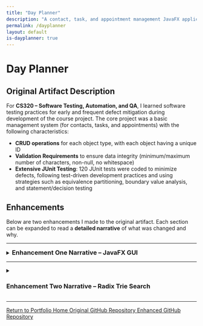 ```yaml
---
title: "Day Planner"
description: "A contact, task, and appointment management JavaFX application"
permalink: /dayplanner
layout: default
is-dayplanner: true
---
```


# Day Planner

## Original Artifact Description

For **CS320 – Software Testing, Automation, and QA**, I learned software testing practices for early and frequent defect mitigation during development of the course project. The core project was a basic management system (for contacts, tasks, and appointments) with the following characteristics:

- **CRUD operations** for each object type, with each object having a unique ID 
- **Validation Requirements** to ensure data integrity (minimum/maximum number of characters, non-null, no whitespace)  
- **Extensive JUnit Testing**: 120 JUnit tests were coded to minimize defects, following test-driven development practices and using strategies such as equivalence partitioning, boundary value analysis, and statement/decision testing

## Enhancements
Below are two enhancements I made to the original artifact. Each section can be expanded to read a **detailed narrative** of what was changed and why.

---

<details>
   <summary><h3 style="display:inline">Enhancement One Narrative – JavaFX GUI</h3></summary>

   <br><img src="assets/images/dayplanner-contacts.jpg" alt="Day Planner Contacts Screen with Editable Fields for Each Attribute" width="80%"/>

   <h4>Artifact Description</h4>

   <p>The artifact I’ve enhanced is <i>Day Planner</i>, a JavaFX GUI application created from modifications to an original project made as part of my coursework for CS320 – Software Testing, Automation, and QA. The original project was a basic service management system for different object types–<code>Contact</code>, <code>Task</code>, and <code>Appointment</code> with Create, Read, Update, and Delete operations and input validation based on object attribute constraints. It also included extensive JUnit testing with 120 tests to ensure the reliability of its functionality. 
   My enhancement transforms the original project into a fully functional user-facing application by adding a GUI built with JavaFX that allows users to interact with the system. This GUI includes separated screens for managing Contacts, Tasks, and Appointments, featuring editable data tables and persistent data storage through CSV files, improving the system’s usability and testing capabilities.</p>

   <h4>Justification of Enhancements</h4>

   <p>I’ve included this artifact in my ePortfolio because it is a prime example of my skills related to Software Engineering/Design, a critical area I want to showcase. I’ve enhanced this artifact because the original was strong in functionality and testing, but it lacked usability and user testing capabilities. Enhancing it with a user interface allowed me to demonstrate key software development skills through the additional components, aligning it with professional software engineering standards.</p>

   <p>The JavaFX GUI components provide users with screens for managing Contacts, Tasks, and Appointments, showcasing my ability to implement effective user interfaces and an understanding of reusable and modular UI design with components like <code>TableView</code>, which dynamically generates data rows for any data object with functional controls. Object storage persistence is achieved by including components like <code>ServiceFileUtil</code> and the <code>CsvSerializable</code> interface, showcasing my ability to handle file input or output by writing <code>Appointment</code>, <code>Contact</code>, and <code>Task</code> objects into CSV files and reading them back into the program. GUI elements are organized into <i>controll</i> and <i>UI</i> packages, separating UI logic from business logic using controllers like <code>ContactController</code> and views like <code>ContactView</code>, demonstrating my ability to design and integrate a separation of backend and frontend components. Reusable utilities like <code>InputValidator</code> were created to demonstrate input validation and error handling skills within the system, preventing invalid data from being stored and processed by the application.</p>

   <p>By including these enhancements, I’ve significantly improved the usability of the system while achieving maintainability and modularization, making it a valuable addition to my ePortfolio.</p>

   <h4>Course Outcomes Achieved</h4>

   <p>I’ve developed the enhancement with the intention to meet the course outcomes outlined in this capstone course. 

   <ul>
      <li>
         <b>Employ strategies for building collaborative environments that enable diverse audiences to support organizational decision making in the field of computer science</b>
         <br>The project’s code includes detailed documentation through JavaDoc comments, and the code is hosted on GitHub to enable contributors to make decisions and contributions regarding the project. Extensive modularity and readable code further encourage future collaboration.</p>
      </li>
      <li>
         <b>Employ strategies for building collaborative environments that enable diverse audiences to support organizational decision making in the field of computer science</b>
         <br>Documentation provides clear communication for technical users reading the code. Additionally,I've included audience-friendly communication in the GUI, including descriptive error messages for invalid input or additional navigation headers and messages.
      </li>
      <li>
         <b>Design and evaluate computing solutions that solve a given problem using algorithmic principles and computer science practices and standards appropriate to its solution, while managing the trade-offs involved in design choices</b>
         <br>The project balances trade-offs between performance and persistence by using memory-based storage for speed during runtime and file-based storage for data persistence, demonstrating an understanding of computing solution standards and involved trade-offs.
      </li>
      <li>
         <b>Demonstrate an ability to use well-founded and innovative techniques, skills, and tools in computing practices for the purpose of implementing computer solutions that deliver value and accomplish industry-specific goals</b>
         <br>Industry standard tools like JavaFX for UI development and Java library classes like <code>BufferedReader</code> and <code>BufferedWriter</code> for file handling are utilized to implement the enhancement and efficiently add value to this project.
      </li>
   </ul>

   <h4>Enhancement Process Reflection</h4>

   <p>
      <img src="assets/images/dayplanner-directory.jpg" alt="A screenshot of the dayplanner package structure showing separation of control and view classes" style="float: right; margin: 2em; width: 32%;"/>
      Enhancing this project was a very challenging process that I began by planning my enhancements to improve user interaction and system scalability. First, in designing the architecture for the JavaFX application, I structured it into module components with individual view and controller classes for each major screen and screen component. Learning to effectively separate UI view creation from backend logic services was initially challenging. However, through research, practice, and development, I learned to delegate UI responsibilities to View classes and business logic to Controller classes, separating frontend and backend to create a maintainable architecture. 
   </p>

   <p>I encountered challenges in implementing reusable components like the <code>TableView</code> class, which dynamically creates a data table with editable fields specific to each object type. Reusable components required an understanding of Java generics and interfaces. Implementing '<code>F extends Enum&lt;F&gt;</code>' in the <code>Entity</code> class enabled dynamic field handling, which was key to my learning of flexible code structure and streamlining integration of other object types. File-based persistence introduced additional challenges, as I had to develop an understanding of file I/O. I designed a custom CSV file I/O system for parsing files, rather than relying on external libraries, to deepen my understanding of these operations and build confidence, though it added time constraints to the project.</p>

   <p>Throughout development, time management was a recurring challenge. Each obstacle provided significant time constraints that I could not fully accommodate, so despite completing core functionalities, I could not implement the advanced features I planned, like CSS styling and unit tests for GUI components. I also have additions to make to the functionality of the appointment management screen and user-facing error messages. </p>
   <p>Seeking guidance from online communities revealed strongly held conflicting opinions, emphasizing the need to critically evaluate advice in a timely manner. Going forward, especially when faced with time constraints, I will be sure to focus on time-efficient coding strategies such as  using additional libraries for common utilities like CSV file parsing, input validation and sanitization, ID generation, etc. when appropriate.</p> 
</details>

---

<details>
   <summary> <h3>Enhancement Two Narrative – Radix Trie Search</h3> </summary>
   <br>
   <img src="assets/images/dayplanner-contacts-prefixsearch.jpg" alt="Day Planner Contacts Screen Search Results for 'Mi' Prefix" width="70%"/>

   <h4>Artifact Description</h4>

   <p>For the second enhancement, I’ve extended the object lookup capabilities of the service classes to enable efficient searches by any attribute such as <code>firstName</code>, <code>lastName</code>, <code>phone</code>, or <code>address</code> for <code>Contact</code>, using a prefix search algorithm that can return all results that start with the specified prefix. To achieve this, the service class uses a custom Radix tree (also compact trie) data structure, which efficiently indexes object attributes for optimized searching with prefix-based retrieval.</p>

   <h4>Justification of Enhancements</h4>

   <p>This artifact is ideal for inclusion in my ePortfolio because it demonstrates my ability to implement advanced data structures to enhance an existing artifact and benefit from optimized algorithms. The original artifact had limited search functionality, relying only on HashMaps for ID-based lookups. To improve this, I implemented a search functionality in the application that allows a user to search for objects using a full or partial match and specifying the field to search by (such as first name, last name, etc.), which required implementing a custom data structure. By developing the Radix Tree data structure, I’ve showcased my ability to implement a data structure that prioritizes fast retrieval while balancing space complexity. Choosing the data structure and implementing the <code>CompactTrie</code> class, which I will describe in the <a href="#enhancement-process-reflection">Enhancement Process Reflection</a> section, requires skills in understanding the time and space complexity of different operations and evaluating them to choose the ideal structure and search algorithm for my application. I’ve demonstrated these skills by successfully implementing a radix tree data structure and prefix search algorithm, which allowed me to add search functionality to the JavaFX GUI by integrating these modules–another skill demonstrating the ability to implement user-facing features.</p> 

   <p>Overall, by using every attribute of each object as a search key to provide fast search functionality with partial string lookups, this enhancement directly improves the usability and efficiency of the application.</p> 

   <h4>Course Outcomes Achieved</h4>
   <p> I’ve developed the enhancement to meet the course outcomes outlined in this capstone course.</p> 
   <ul>
      <li>
         <b>Employ strategies for building collaborative environments that enable diverse audiences to support organizational decision making in the field of computer science</b>
         <br>The project, hosted on Github to allow future contributors to review and improve the code, also features comprehensive Javadoc documentation and inline comments for all classes and methods, ensuring future readability and clarity for others and myself. This enhancement builds upon previous documentation by including documentation in the <code>CompactTrie</code> and <code>SearchView</code> classes.
      </li>
      <li>
         <b>Design, develop, and deliver professional-quality oral, written, and visual communications that are coherent, technically sound, and appropriately adapted to specific audiences and contexts</b>
         <br>Updated documentation throughout the enhancement explains the process to achieve a specific goal and the improvements made. Improvements made to the GUI’s style and labeling communicate to the user not only the new search functionality, but also any important error messages regarding invalid input that need to be addressed with red outlining or text for invalid fields.
      </li>
      <li>
         <b>Design and evaluate computing solutions that solve a given problem using algorithmic principles and computer science practices and standards appropriate to its solution, while managing the trade-offs involved in design choices</b> 
         <br>The original <code>HashMap</code> retrieval is limited to average constant <i>O(1)</i> lookups. It cannot be used to look up an object's other attributes without creating a new <code>HashMap</code> with entries for each attribute. Throughout development, I’ve analyzed trade-offs of other data structures until selecting the Radix Tree data structure, with a search complexity of <i>O(k)</i>, where <i>k</i> is the search key's length.
      </li>
      <li>
         <b>Demonstrate an ability to use well-founded and innovative techniques, skills, and tools in computing practices for the purpose of implementing computer solutions that deliver value and accomplish industry-specific goals</b>
         <br> Trie data structures and compact tries (Radix tree) are innovative data structure techniques that are commonly implemented in computing due to prefix-based searches for applications like text autocompletion, file path navigation, IP routing, and so on. I’ve utilized these data structures in my application for the same benefits of efficient prefix lookup.
      </li>
   </ul>

   <h4 id="enhancement-process-reflection">Enhancement Process Reflection</h4>

   <b>Problems with BSTs</b>

   <p>I initially planned to use a Binary Search Tree (BST) for searching objects by attributes, where each node in the tree stored the field and attribute value as a key (“Michael” for FIRST_NAME), a reference to the object, a left child node (with a key that is &lt;= the parent key) and a right child node (with a key that is &gt; the parent key). Naively, I thought BSTs could handle prefix searches by locating the first matching node (“Michael” when searching “Mich”) and traversing both subtrees to collect all continuous nodes that start with the prefix. After fully implementing the BST, I discovered the flaw in this is that a non-matching middle node could separate two matches, disrupting the continuous range. This match is missed unless I traverse the entire BST, which degrades the search time complexity to <i>O(N)</i>, leading me to explore alternative structures.</p>

   <p> 
      <img src="assets/images/trie-example.jpg" alt="An example of a trie representing the words Michael, Mike, and Michelle." style="float: left;margin: 0 6em;width:13%;"> 
      <b>Radix Trees to the Rescue</b> 
      <br> Through research, I discovered that Trie structures were better suited for my use case and were designed to handle prefixes, breaking each word into character nodes where the hierarchical path forms a word. The figure on the left, generated with the <a href="https://www.cs.usfca.edu/~galles/visualization/Trie.html" target="_blank">USFCA Trie Visualizer</a>, shows this structure. Searching “Mi,” we locate the “I” node and all descendant paths are valid matches (“MIKE,” “MICHAEL,” and “MICHELLE”). However, with potentially thousands of stored attributes and considering some fields like address contain up to 50 characters, there would be an excessive space complexity.
   </p>

   <p>A Compact Trie (Radix Tree) improves on this by merging common prefixes into single nodes, significantly decreasing the space overhead, though implementation is more complex.</p>
   
   <div style="clear: both;"></div>

   <p>
      <img src="assets/images/compact-trie-example.jpg" alt="An example of a compact trie representing the words Michael, Mike, and Michelle." style="float: right;margin: 0 4.5em;width:22%;">
      <b>Challenges in Implementing a Radix Tree</b>
      <br>Handling object storage and field associations was a challenge because multiple objects can have the same attribute value, one object can have duplicate attributes across fields, and searches can be field-specific. To address this, I ensured each word-end node (representing full attributes--the green nodes in the figure) stores a map of fields to all associated objects.
   </p>

   <div style="clear: both;"></div>

   <ul>
      <li>
         <i>Object Insertion</i>
         <p>To insert an object into the trie, every attribute is inserted. I’ve developed the algorithm to:</p>
         <ol>
            <li>Start at the root and traverse nodes matching portions of the attribute until the following</li>
            <li>If an exact match is found, the object is added to that node’s data</li>
            <li>If a node partially matches the attribute, it is split at the shared portion (when inserting “Michelle” when “Michael” exists, it is split into “Mich” with “ael” and “elle” as children)</li>
            <li>If no further match exists, a new child is created, storing the remainder of the attribute</li>
         </ol>
         <p>Following this algorithm, the average to worst-case insertion is <i>O(k)</i> time complexity, where k is the length of the attribute. I faced challenges implementing the node splitting, leading to loops in the node pointers due to new nodes pointing back at themselves. Through extensive debug print statements to track insertions, I resolved this issue.</p>
      </li>
      <li>
         <i>Object Deletion</i>
         <p>Each attribute of an object is deleted from the Radix Tree using the following process:</p>
         <ol>
            <li>Recursively traverse the trie until the word-end for the attribute is found</li>
            <li>Remove the object from the end node's field data. If the node still has data, it remains. If the node has no data but a single child, merge the child with the node. If there are no nodes or children, it is deleted</li>
            <li>If the node should be deleted, remove its reference from its parent node. If the parent now has only one child, merge that child with the parent</li> 
         </ol>
         <p>Node deletion also has a worst-case <i>O(k)</i> time complexity due to only having to traverse each character of the word if each character is a node. This method was the most difficult to implement due to challenges such as retaining a parent node reference while merging when necessary. Implementing this function recursively was the most understandable way of passing references.</p>
      </li>
      <li>
         <i>Prefix Search Implementation</i>
         <p>The goal of creating this data structure, a prefix search algorithm, was the most simplistic to implement using the following process:</p>
         <ol>
            <li>Traverse until the first node that represents the prefix being searched is found</li>
            <li>Traverse all of that node’s descendants using a DFS algorithm, storing all objects stored in the word-end nodes</li>
            <li>Return the results as a set of objects</li>
         </ol>
         <p>The prefix search also has an efficient lookup time complexity of <i>O(k + m)</i>, where m is the number of results starting with the prefix.</p>
      </li>
   </ul> 
   <p>While Binary Search Trees are generally more efficient in time and space, exploring and implementing Compact Tries was a beneficial experience in my understanding of the trade-offs and benefits of different data structures, such as the benefit of prefix-based searches. By choosing Radix trees over standard tries, many of these operations are likely to run much faster with a best-case <i>O(1)</i> time complexity due to the compression of nodes. Overall, I was glad to acquire knowledge of such data structures, ultimately providing a deeper understanding of algorithmic problem-solving and data structure implementation.</p>
</details>

---

<a href="/portfolio-site" class="btn-dark"> Return to Portfolio Home </a>
<a href="https://github.com/Halfwitz/CS320-JUnit-Project" class="btn-dark" target="_blank"> Original GitHub Repository </a>
<a href="https://github.com/Halfwitz/DayPlanner" class="btn-dark" target="_blank"> Enhanced GitHub Repository </a>



